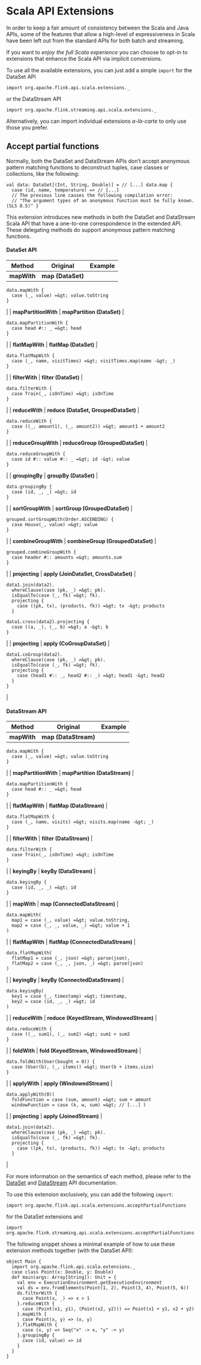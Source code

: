 

# Scala API Extensions

In order to keep a fair amount of consistency between the Scala and Java APIs, some of the features that allow a high-level of expressiveness in Scala have been left out from the standard APIs for both batch and streaming.

If you want to _enjoy the full Scala experience_ you can choose to opt-in to extensions that enhance the Scala API via implicit conversions.

To use all the available extensions, you can just add a simple `import` for the DataSet API



```
import org.apache.flink.api.scala.extensions._
```



or the DataStream API



```
import org.apache.flink.streaming.api.scala.extensions._
```



Alternatively, you can import individual extensions _a-là-carte_ to only use those you prefer.

## Accept partial functions

Normally, both the DataSet and DataStream APIs don’t accept anonymous pattern matching functions to deconstruct tuples, case classes or collections, like the following:



```
val data: DataSet[(Int, String, Double)] = // [...] data.map {
  case (id, name, temperature) => // [...]
  // The previous line causes the following compilation error:
  // "The argument types of an anonymous function must be fully known. (SLS 8.5)" }
```



This extension introduces new methods in both the DataSet and DataStream Scala API that have a one-to-one correspondence in the extended API. These delegating methods do support anonymous pattern matching functions.

#### DataSet API

| Method | Original | Example |
| --- | --- | --- |
| **mapWith** | **map (DataSet)** | 



```
data.mapWith {
  case (_, value) =&gt; value.toString
}
```



 |
| **mapPartitionWith** | **mapPartition (DataSet)** | 



```
data.mapPartitionWith {
  case head #:: _ =&gt; head
}
```



 |
| **flatMapWith** | **flatMap (DataSet)** | 



```
data.flatMapWith {
  case (_, name, visitTimes) =&gt; visitTimes.map(name -&gt; _)
}
```



 |
| **filterWith** | **filter (DataSet)** | 



```
data.filterWith {
  case Train(_, isOnTime) =&gt; isOnTime
}
```



 |
| **reduceWith** | **reduce (DataSet, GroupedDataSet)** | 



```
data.reduceWith {
  case ((_, amount1), (_, amount2)) =&gt; amount1 + amount2
}
```



 |
| **reduceGroupWith** | **reduceGroup (GroupedDataSet)** | 



```
data.reduceGroupWith {
  case id #:: value #:: _ =&gt; id -&gt; value
}
```



 |
| **groupingBy** | **groupBy (DataSet)** | 



```
data.groupingBy {
  case (id, _, _) =&gt; id
}
```



 |
| **sortGroupWith** | **sortGroup (GroupedDataSet)** | 



```
grouped.sortGroupWith(Order.ASCENDING) {
  case House(_, value) =&gt; value
}
```



 |
| **combineGroupWith** | **combineGroup (GroupedDataSet)** | 



```
grouped.combineGroupWith {
  case header #:: amounts =&gt; amounts.sum
}
```



 |
| **projecting** | **apply (JoinDataSet, CrossDataSet)** | 



```
data1.join(data2).
  whereClause(case (pk, _) =&gt; pk).
  isEqualTo(case (_, fk) =&gt; fk).
  projecting {
    case ((pk, tx), (products, fk)) =&gt; tx -&gt; products
  }

data1.cross(data2).projecting {
  case ((a, _), (_, b) =&gt; a -&gt; b
}
```



 |
| **projecting** | **apply (CoGroupDataSet)** | 



```
data1.coGroup(data2).
  whereClause(case (pk, _) =&gt; pk).
  isEqualTo(case (_, fk) =&gt; fk).
  projecting {
    case (head1 #:: _, head2 #:: _) =&gt; head1 -&gt; head2
  }
}
```



 |

#### DataStream API

| Method | Original | Example |
| --- | --- | --- |
| **mapWith** | **map (DataStream)** | 



```
data.mapWith {
  case (_, value) =&gt; value.toString
}
```



 |
| **mapPartitionWith** | **mapPartition (DataStream)** | 



```
data.mapPartitionWith {
  case head #:: _ =&gt; head
}
```



 |
| **flatMapWith** | **flatMap (DataStream)** | 



```
data.flatMapWith {
  case (_, name, visits) =&gt; visits.map(name -&gt; _)
}
```



 |
| **filterWith** | **filter (DataStream)** | 



```
data.filterWith {
  case Train(_, isOnTime) =&gt; isOnTime
}
```



 |
| **keyingBy** | **keyBy (DataStream)** | 



```
data.keyingBy {
  case (id, _, _) =&gt; id
}
```



 |
| **mapWith** | **map (ConnectedDataStream)** | 



```
data.mapWith(
  map1 = case (_, value) =&gt; value.toString,
  map2 = case (_, _, value, _) =&gt; value + 1
)
```



 |
| **flatMapWith** | **flatMap (ConnectedDataStream)** | 



```
data.flatMapWith(
  flatMap1 = case (_, json) =&gt; parse(json),
  flatMap2 = case (_, _, json, _) =&gt; parse(json)
)
```



 |
| **keyingBy** | **keyBy (ConnectedDataStream)** | 



```
data.keyingBy(
  key1 = case (_, timestamp) =&gt; timestamp,
  key2 = case (id, _, _) =&gt; id
)
```



 |
| **reduceWith** | **reduce (KeyedStream, WindowedStream)** | 



```
data.reduceWith {
  case ((_, sum1), (_, sum2) =&gt; sum1 + sum2
}
```



 |
| **foldWith** | **fold (KeyedStream, WindowedStream)** | 



```
data.foldWith(User(bought = 0)) {
  case (User(b), (_, items)) =&gt; User(b + items.size)
}
```



 |
| **applyWith** | **apply (WindowedStream)** | 



```
data.applyWith(0)(
  foldFunction = case (sum, amount) =&gt; sum + amount
  windowFunction = case (k, w, sum) =&gt; // [...] )
```



 |
| **projecting** | **apply (JoinedStream)** | 



```
data1.join(data2).
  whereClause(case (pk, _) =&gt; pk).
  isEqualTo(case (_, fk) =&gt; fk).
  projecting {
    case ((pk, tx), (products, fk)) =&gt; tx -&gt; products
  }
```



 |

For more information on the semantics of each method, please refer to the [DataSet](//ci.apache.org/projects/flink/flink-docs-release-1.7/dev/batch/index.html) and [DataStream](//ci.apache.org/projects/flink/flink-docs-release-1.7/dev/datastream_api.html) API documentation.

To use this extension exclusively, you can add the following `import`:



```
import org.apache.flink.api.scala.extensions.acceptPartialFunctions
```



for the DataSet extensions and



```
import org.apache.flink.streaming.api.scala.extensions.acceptPartialFunctions
```



The following snippet shows a minimal example of how to use these extension methods together (with the DataSet API):



```
object Main {
  import org.apache.flink.api.scala.extensions._
  case class Point(x: Double, y: Double)
  def main(args: Array[String]): Unit = {
    val env = ExecutionEnvironment.getExecutionEnvironment
    val ds = env.fromElements(Point(1, 2), Point(3, 4), Point(5, 6))
    ds.filterWith {
      case Point(x, _) => x > 1
    }.reduceWith {
      case (Point(x1, y1), (Point(x2, y2))) => Point(x1 + y1, x2 + y2)
    }.mapWith {
      case Point(x, y) => (x, y)
    }.flatMapWith {
      case (x, y) => Seq("x" -> x, "y" -> y)
    }.groupingBy {
      case (id, value) => id
    }
  }
}
```




